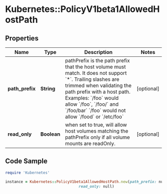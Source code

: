 # Kubernetes::PolicyV1beta1AllowedHostPath

## Properties

Name | Type | Description | Notes
------------ | ------------- | ------------- | -------------
**path_prefix** | **String** | pathPrefix is the path prefix that the host volume must match. It does not support &#x60;*&#x60;. Trailing slashes are trimmed when validating the path prefix with a host path.  Examples: &#x60;/foo&#x60; would allow &#x60;/foo&#x60;, &#x60;/foo/&#x60; and &#x60;/foo/bar&#x60; &#x60;/foo&#x60; would not allow &#x60;/food&#x60; or &#x60;/etc/foo&#x60; | [optional] 
**read_only** | **Boolean** | when set to true, will allow host volumes matching the pathPrefix only if all volume mounts are readOnly. | [optional] 

## Code Sample

```ruby
require 'Kubernetes'

instance = Kubernetes::PolicyV1beta1AllowedHostPath.new(path_prefix: null,
                                 read_only: null)
```


